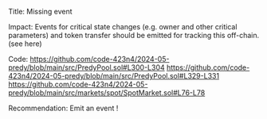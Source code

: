 Title:
Missing event

Impact:
Events for critical state changes (e.g. owner and other critical parameters) and token transfer should be emitted for tracking this off-chain. (see here)

Code:
https://github.com/code-423n4/2024-05-predy/blob/main/src/PredyPool.sol#L300-L304
https://github.com/code-423n4/2024-05-predy/blob/main/src/PredyPool.sol#L329-L331
https://github.com/code-423n4/2024-05-predy/blob/main/src/markets/spot/SpotMarket.sol#L76-L78

Recommendation:
Emit an event !
